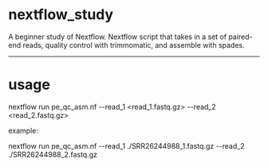 # nextflow_study

A beginner study of Nextflow.
Nextflow script that takes in a set of paired-end reads, quality control with trimmomatic, and assemble with spades.

---
# usage

nextflow run pe_qc_asm.nf --read_1 <read_1.fastq.gz> --read_2 <read_2.fastq.gz>

example:

nextflow run pe_qc_asm.nf --read_1 ./SRR26244988_1.fastq.gz --read_2 ./SRR26244988_2.fastq.gz
